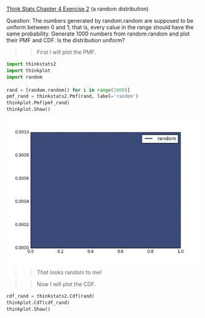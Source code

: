 [Think Stats Chapter 4 Exercise 2](http://greenteapress.com/thinkstats2/html/thinkstats2005.html#toc41) (a random distribution)

Question: The numbers generated by random.random are supposed to be uniform between 0 and 1; that is, every calue in the range should have the same probability. Generate 1000 numbers from random.random and plot their PMF and CDF. Is the distribution uniform?

>> First I will plot the PMF.  
  
```python
import thinkstats2
import thinkplot
import random

rand = [random.random() for i in range(1000)]
pmf_rand = thinkstats2.Pmf(rand, label='random')
thinkplot.Pmf(pmf_rand)
thinkplot.Show()
```
![Pmf](https://github.com/aschlissel/dsp/blob/master/randomrandom.png)  
>> That looks random to me!
  
>> Now I will plot the CDF.
  
```python
cdf_rand = thinkstats2.Cdf(rand)
thinkplot.Cdf(cdf_rand)
thinkplot.Show()
```


